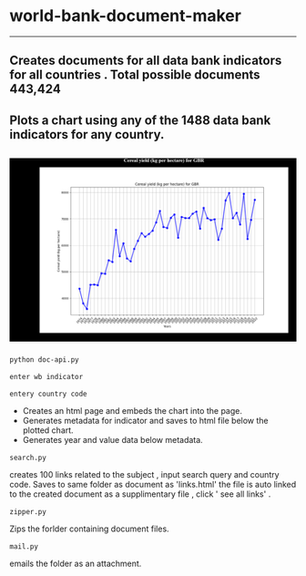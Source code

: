 # world-bank-document-maker
------------------------------------------------------------------------------------------------------
Creates documents for all data bank indicators for all countries .  Total possible documents 443,424
----------------------------------------------------------------------------------------------------------
Plots a chart using any of the 1488 data bank indicators for any country.
-----------------------------------------------------------------------------
![Alt Text](doc.png)
-----------------------------------------------------------------------------
```
python doc-api.py
```
```
enter wb indicator
```
```
entery country code
```

* Creates an html page and embeds the chart into the page.
* Generates metadata for indicator and saves to html file below the plotted chart.
* Generates year and value data below metadata.

```
search.py
```
creates 100 links related to the subject , input search query and country code. Saves to same folder as document as 'links.html'
the file is auto linked to the created document as a supplimentary file , click ' see all links' .
```
zipper.py
```
Zips the forlder containing document files.
```
mail.py
```
emails the folder as an attachment.
